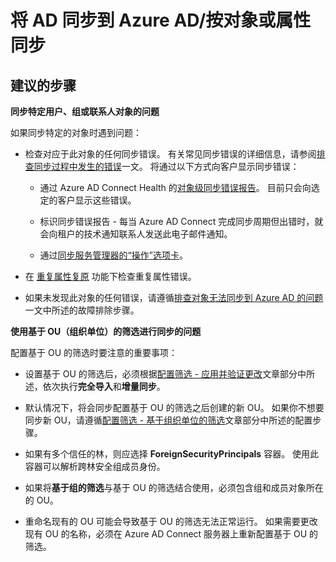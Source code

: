 <properties
    pageTitle="Synchronizing AD to Azure AD/Per object or attribute synchronization"
    description="将 AD 同步到 Azure AD/按对象或属性同步"
    service="microsoft.activedirectory"
    resource="activedirectory"
    authors="cychua"
    displayOrder=""
    selfHelpType="generic"
    supportTopicIds="32565590"
    resourceTags=""
    productPesIds="14785"
    cloudEnvironments="public"
/>


# <a name="synchronizing-ad-to-azure-adper-object-or-attribute-synchronization"></a>将 AD 同步到 Azure AD/按对象或属性同步

## <a name="recommended-steps"></a>建议的步骤

**同步特定用户、组或联系人对象的问题**

如果同步特定的对象时遇到问题：

  * 检查对应于此对象的任何同步错误。 有关常见同步错误的详细信息，请参阅[排查同步过程中发生的错误](https://docs.microsoft.com/azure/active-directory/connect/active-directory-aadconnect-troubleshoot-sync-errors)一文。 将通过以下方式向客户显示同步错误：
  
    * 通过 Azure AD Connect Health 的[对象级同步错误报告](https://docs.microsoft.com/azure/active-directory/connect-health/active-directory-aadconnect-health-sync)。 目前只会向选定的客户显示这些错误。
    
    * 标识同步错误报告 - 每当 Azure AD Connect 完成同步周期但出错时，就会向租户的技术通知联系人发送此电子邮件通知。
    
    * 通过[同步服务管理器的“操作”选项卡](https://docs.microsoft.com/azure/active-directory/connect/active-directory-aadconnectsync-service-manager-ui-operations)。
    
  * 在 [重复属性复原](https://docs.microsoft.com/azure/active-directory/connect/active-directory-aadconnectsyncservice-duplicate-attribute-resiliency) 功能下检查重复属性错误。

  * 如果未发现此对象的任何错误，请遵循[排查对象无法同步到 Azure AD 的问题](https://docs.microsoft.com/azure/active-directory/connect/active-directory-aadconnectsync-troubleshoot-object-not-syncing)一文中所述的故障排除步骤。


**使用基于 OU（组织单位）的筛选进行同步的问题**

配置基于 OU 的筛选时要注意的重要事项：

  * 设置基于 OU 的筛选后，必须根据[配置筛选 - 应用并验证更改](https://docs.microsoft.com/azure/active-directory/connect/active-directory-aadconnectsync-configure-filtering#apply-and-verify-changes)文章部分中所述，依次执行**完全导入**和**增量同步**。

  * 默认情况下，将会同步配置基于 OU 的筛选之后创建的新 OU。 如果你不想要同步新 OU，请遵循[配置筛选 - 基于组织单位的筛选](https://docs.microsoft.com/azure/active-directory/connect/active-directory-aadconnectsync-configure-filtering#organizational-unitbased-filtering)文章部分中所述的配置步骤。

  * 如果有多个信任的林，则应选择 **ForeignSecurityPrincipals** 容器。 使用此容器可以解析跨林安全组成员身份。

  * 如果将**基于组的筛选**与基于 OU 的筛选结合使用，必须包含组和成员对象所在的 OU。

  * 重命名现有的 OU 可能会导致基于 OU 的筛选无法正常运行。 如果需要更改现有 OU 的名称，必须在 Azure AD Connect 服务器上重新配置基于 OU 的筛选。

